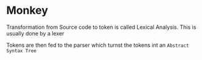 # Monkey
Transformation from Source code to token is called Lexical Analysis. This is usually done by a lexer

Tokens are then fed to the parser which turnst the tokens int an `Abstract Syntax Tree`
